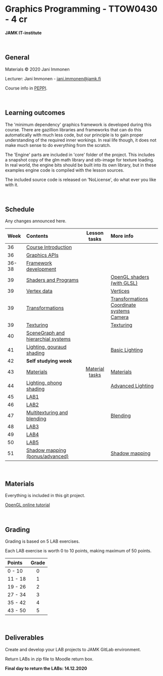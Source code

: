 # Graphics Programming - TTOW0430 - 4 cr
**JAMK IT-institute**

&nbsp;
## General

Materials © 2020 Jani Immonen

Lecturer: Jani Immonen - jani.immonen@jamk.fi

Course info in [PEPPI](https://opetussuunnitelmat.peppi.jamk.fi/fi/course_unit/TTOW0430).


&nbsp;
## Learning outcomes
The 'minimum dependency' graphics framework is developed during this course. There are gazillion libraries and frameworks that can do this automatically with much less code, but our principle is to gain proper understanding of the required inner workings. In real life though, it does not make much sense to do everything from the scratch.

The 'Engine' parts are included in 'core' folder of the project. This includes a snapshot copy of the glm math library and stb-image for texture loading. In real world, the engine bits should be built into its own library, but in these examples engine code is compiled with the lesson sources.

The included source code is released on 'NoLicense', do what ever you like with it.


&nbsp;
## Schedule
Any changes announced here.

| Week | Contents | Lesson tasks | More info |
|:--------------|:-------------------|:----------:|:----------|
| 36 | [Course Introduction](https://gitlab.labranet.jamk.fi/immja/ttow0430/-/blob/master/materials/01-course-introducton.md) | | |
| 36 | [Graphics APIs](https://gitlab.labranet.jamk.fi/immja/ttow0430/-/blob/master/materials/02-graphics-apis.md) | | |
| 36-38 | [Framework development](https://gitlab.labranet.jamk.fi/immja/ttow0430/-/blob/master/materials/03-framework.md) | | |
| 39 | [Shaders and Programs](https://gitlab.labranet.jamk.fi/immja/ttow0430/-/blob/master/materials/04-shaders.md) | | [OpenGL shaders (with GLSL)](https://learnopengl.com/Getting-started/Shaders) |
| 39 | [Vertex data](https://gitlab.labranet.jamk.fi/immja/ttow0430/-/blob/master/materials/05-vertices.md) | | [Vertices](https://learnopengl.com/Getting-started/Hello-Triangle) |
| 39 | [Transformations](https://gitlab.labranet.jamk.fi/immja/ttow0430/-/blob/master/materials/06-transformations.md) | | [Transformations](https://learnopengl.com/Getting-started/Transformations)<br>[Coordinate systems](https://learnopengl.com/Getting-started/Coordinate-Systems) <br>[Camera](https://learnopengl.com/Getting-started/Camera) |
| 39 | [Texturing](https://gitlab.labranet.jamk.fi/immja/ttow0430/-/blob/master/materials/07-texturing.md) | | [Texturing](https://learnopengl.com/Getting-started/Textures) |
| 40 | [SceneGraph and hierarchial systems](https://gitlab.labranet.jamk.fi/immja/ttow0430/-/blob/master/materials/08-scenegraph.md) | | |
| 41 | [Lighting, gouraud shading](https://gitlab.labranet.jamk.fi/immja/ttow0430/-/blob/master/materials/09-gouraud.md) | | [Basic Lighting](https://learnopengl.com/Lighting/Basic-Lighting) |
| 42 | **Self studying week** | | |
| 43 | [Materials](https://gitlab.labranet.jamk.fi/immja/ttow0430/-/blob/master/materials/10-materials.md) | [Material tasks](https://gitlab.labranet.jamk.fi/immja/ttow0430/-/blob/master/tasks/task_multiple_materials.md) | [Materials](https://learnopengl.com/Lighting/Materials) |
| 44 | [Lighting, phong shading](https://gitlab.labranet.jamk.fi/immja/ttow0430/-/blob/master/materials/11-phong.md) | | [Advanced Lighting](https://learnopengl.com/Advanced-Lighting/Advanced-Lighting) |
| 45 | [LAB1](https://gitlab.labranet.jamk.fi/immja/ttow0430/-/blob/master/labs/lab01.md) | | |
| 46 | [LAB2](https://gitlab.labranet.jamk.fi/immja/ttow0430/-/blob/master/labs/lab02.md) | | |
| 47 | [Multitexturing and blending](https://gitlab.labranet.jamk.fi/immja/ttow0430/-/blob/master/materials/12-multitexturing.md) | | [Blending](https://learnopengl.com/Advanced-OpenGL/Blending) |
| 48 | [LAB3](https://gitlab.labranet.jamk.fi/immja/ttow0430/-/blob/master/labs/lab03.md) | | |
| 49 | [LAB4](https://gitlab.labranet.jamk.fi/immja/ttow0430/-/blob/master/labs/lab04.md) | | |
| 50 | [LAB5](https://gitlab.labranet.jamk.fi/immja/ttow0430/-/blob/master/labs/lab05.md) | | |
| 51 | [Shadow mapping (bonus/advanced)](https://gitlab.labranet.jamk.fi/immja/ttow0430/-/blob/master/materials/13-shadows.md) | | [Shadow mapping](https://learnopengl.com/Advanced-Lighting/Shadows/Shadow-Mapping) |


&nbsp;
## Materials
Everything is included in this git project.

[OpenGL online tutorial](https://learnopengl.com/)


&nbsp;
## Grading

Grading is based on 5 LAB exercises.

Each LAB exercise is worth 0 to 10 points, making maximum of 50 points.

| Points | Grade |
|:--------|:----------:|
| 0 - 10 | 0 |
| 11 - 18 | 1 |
| 19 - 26 | 2 |
| 27 - 34 | 3 |
| 35 - 42 | 4 |
| 43 - 50 | 5 |


&nbsp;
## Deliverables

Create and develop your LAB projects to JAMK GitLab environment.

Return LABs in zip file to Moodle return box.

**Final day to return the LABs: 14.12.2020**

